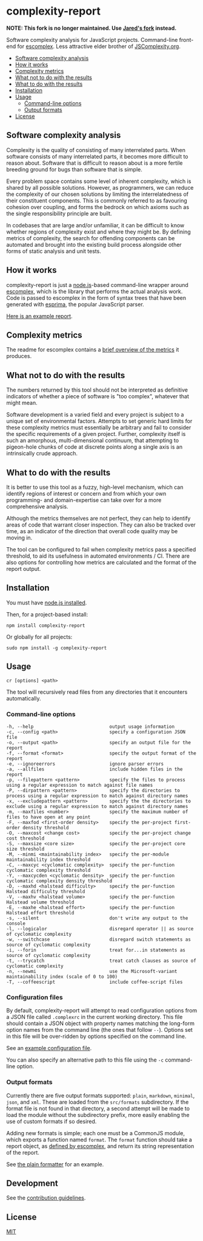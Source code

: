 # complexity-report

**NOTE: This fork is no longer maintained. Use [Jared's fork][jared] instead.**

Software complexity analysis for JavaScript projects.
Command-line front-end for [escomplex].
Less attractive elder brother of [JSComplexity.org][jscomplexity].

* [Software complexity analysis](#software-complexity-analysis)
* [How it works](#how-it-works)
* [Complexity metrics](#complexity-metrics)
* [What not to do with the results](#what-not-to-do-with-the-results)
* [What to do with the results](#what-to-do-with-the-results)
* [Installation](#installation)
* [Usage](#usage)
    * [Command-line options](#command-line-options)
    * [Output formats](#output-formats)
* [License](#license)

## Software complexity analysis

Complexity is the quality of
consisting of many interrelated parts.
When software consists of many interrelated parts,
it becomes more difficult to reason about.
Software that is difficult to reason about
is a more fertile breeding ground for bugs
than software that is simple.

Every problem space contains some level of inherent complexity,
which is shared by all possible solutions.
However, as programmers,
we can reduce the complexity of our chosen solutions
by limiting the interrelatedness of their constituent components.
This is commonly referred to as favouring cohesion over coupling,
and forms the bedrock on which axioms
such as the single responsibility principle are built.

In codebases that are large and/or unfamiliar,
it can be difficult to know
whether regions of complexity exist
and where they might be.
By defining metrics of complexity,
the search for offending components can be automated
and brought into the existing build process
alongside other forms of static analysis
and unit tests.

## How it works

complexity-report is just
a [node.js][node]-based
command-line wrapper around [escomplex],
which is the library
that performs the actual analysis work.
Code is passed to escomplex
in the form of syntax trees
that have been generated
with [esprima],
the popular JavaScript parser.

[Here is an example report][eg].

## Complexity metrics

The readme for escomplex contains
a [brief overview of the metrics][metrics]
it produces.

## What not to do with the results

The numbers returned by this tool
should not be interpreted
as definitive indicators
of whether a piece of software
is "too complex",
whatever that might mean.

Software development is a varied field
and every project is subject
to a unique set of environmental factors.
Attempts to set generic hard limits
for these complexity metrics
must essentially be arbitrary
and fail to consider
the specific requirements
of a given project.
Further, complexity itself
is such an amorphous, multi-dimensional continuum,
that attempting to pigeon-hole chunks of code
at discrete points along a single axis
is an intrinsically crude approach.

## What to do with the results

It is better to use this tool
as a fuzzy, high-level mechanism,
which can identify regions of interest
or concern
and from which
your own programming- and domain-expertise
can take over
for a more comprehensive analysis.

Although the metrics themselves are not perfect,
they can help to identify areas of code
that warrant closer inspection.
They can also be tracked over time,
as an indicator of the direction
that overall code quality may be moving in.

The tool can be configured to fail
when complexity metrics pass a specified threshold,
to aid its usefulness in automated environments / CI.
There are also options
for controlling how metrics are calculated
and the format of the report output.

## Installation

You must have [node.js installed][nodeinstall].

Then, for a project-based install:

```
npm install complexity-report
```

Or globally for all projects:

```
sudo npm install -g complexity-report
```

## Usage

```
cr [options] <path>
```

The tool will recursively read files
from any directories that it encounters
automatically.

### Command-line options

```
-h, --help                            output usage information
-c, --config <path>                   specify a configuration JSON file
-o, --output <path>                   specify an output file for the report
-f, --format <format>                 specify the output format of the report
-e, --ignoreerrors                    ignore parser errors
-a, --allfiles                        include hidden files in the report
-p, --filepattern <pattern>           specify the files to process using a regular expression to match against file names
-P, --dirpattern <pattern>            specify the directories to process using a regular expression to match against directory names
-x, --excludepattern <pattern>        specify the the directories to exclude using a regular expression to match against directory names
-m, --maxfiles <number>               specify the maximum number of files to have open at any point
-F, --maxfod <first-order density>    specify the per-project first-order density threshold
-O, --maxcost <change cost>           specify the per-project change cost threshold
-S, --maxsize <core size>             specify the per-project core size threshold
-M, --minmi <maintainability index>   specify the per-module maintainability index threshold
-C, --maxcyc <cyclomatic complexity>  specify the per-function cyclomatic complexity threshold
-Y, --maxcycden <cyclomatic density>  specify the per-function cyclomatic complexity density threshold
-D, --maxhd <halstead difficulty>     specify the per-function Halstead difficulty threshold
-V, --maxhv <halstead volume>         specify the per-function Halstead volume threshold
-E, --maxhe <halstead effort>         specify the per-function Halstead effort threshold
-s, --silent                          don't write any output to the console
-l, --logicalor                       disregard operator || as source of cyclomatic complexity
-w, --switchcase                      disregard switch statements as source of cyclomatic complexity
-i, --forin                           treat for...in statements as source of cyclomatic complexity
-t, --trycatch                        treat catch clauses as source of cyclomatic complexity
-n, --newmi                           use the Microsoft-variant maintainability index (scale of 0 to 100)
-T, --coffeescript                    include coffee-script files
```

### Configuration files

By default,
complexity-report will attempt
to read configuration options
from a JSON file
called `.complexrc`
in the current working directory.
This file should contain
a JSON object
with property names
matching the long-form
option names
from the command line
(the ones that follow `--`).
Options set in this file
will be over-ridden
by options specified
on the command line.

See an [example configuration file][egconfig].

You can also specify
an alternative path
to this file
using the `-c`
command-line option.

### Output formats

Currently there are five output formats supported:
`plain`,
`markdown`,
`minimal`,
`json`,
and `xml`.
These are loaded
from the `src/formats` subdirectory.
If the format file is not found
in that directory,
a second attempt will be made to load the module
without the subdirectory prefix,
more easily enabling the use of
custom formats if so desired.

Adding new formats is simple;
each one must be a CommonJS module,
which exports a function named `format`.
The `format` function
should take a report object,
as [defined by escomplex][format],
and return its string
representation of the report.

See [the plain formatter][plain]
for an example.

## Development

See the [contribution guidelines][contributions].

## License

[MIT][license]

[ci-image]: https://secure.travis-ci.org/philbooth/complexity-report.png?branch=master
[ci-status]: http://travis-ci.org/#!/philbooth/complexity-report
[jared]: https://github.com/jared-stilwell/complexity-report
[escomplex]: https://github.com/philbooth/escomplex
[jscomplexity]: http://jscomplexity.org/
[node]: http://nodejs.org/
[esprima]: http://esprima.org/
[eg]: https://github.com/philbooth/complexity-report/blob/master/EXAMPLE.md
[metrics]: https://github.com/philbooth/escomplex/blob/master/README.md#metrics
[nodeinstall]: http://nodejs.org/download
[egconfig]: https://github.com/philbooth/complexity-report/blob/master/.complexrc.example
[format]: https://github.com/philbooth/escomplex/blob/master/README.md#result
[plain]: https://github.com/philbooth/complexity-report/blob/master/src/formats/plain.js
[contributions]: https://github.com/philbooth/complexity-report/blob/master/CONTRIBUTING.md
[license]: https://github.com/philbooth/complexity-report/blob/master/COPYING

